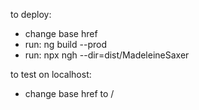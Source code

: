 to deploy:
- change base href 
- run: ng build --prod
- run: npx ngh --dir=dist/MadeleineSaxer

to test on localhost:
- change base href to /
